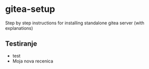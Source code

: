 # gitea-setup
Step by step instructions for installing standalone gitea server (with explanations)

## Testiranje

-   test
-   Moja nova recenica

